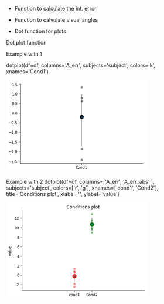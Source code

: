 - Function to calculate the int. error

- Function to calvulate visual angles

- Dot function for plots



Dot plot function



Example with 1

dotplot(df=df, columns='A_err', subjects='subject', colors='k', xnames='Cond1')

![](https://github.com/davidbestue/funciones/blob/master/download%20(1).png)





Example with 2
dotplot(df=df, columns=['A_err', 'A_err_abs' ], subjects='subject', colors=['r', 'g'], xnames=['cond1', 'Cond2'],
        title='Conditions plot', xlabel='', ylabel='value')


![](https://raw.githubusercontent.com/davidbestue/funciones/master/download.png)

